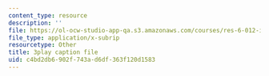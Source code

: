 ```yaml
---
content_type: resource
description: ''
file: https://ol-ocw-studio-app-qa.s3.amazonaws.com/courses/res-6-012-introduction-to-probability-spring-2018/c4bd2db6902f743ad6df363f120d1583_85le_VkEK5A.srt
file_type: application/x-subrip
resourcetype: Other
title: 3play caption file
uid: c4bd2db6-902f-743a-d6df-363f120d1583
---
```


